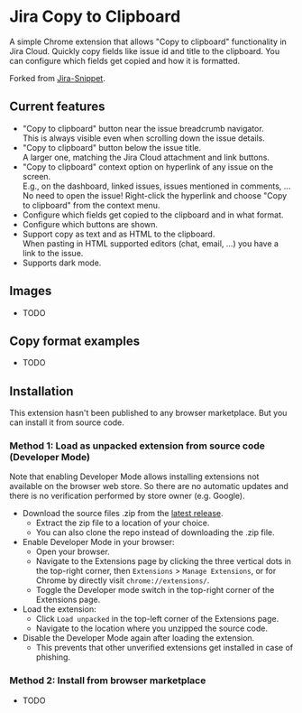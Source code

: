 # Jira Copy to Clipboard

A simple Chrome extension that allows "Copy to clipboard" functionality in Jira Cloud. Quickly copy fields like issue id and title to the clipboard. You can configure which fields get copied and how it is formatted.

Forked from [Jira-Snippet](https://github.com/daemonLibra/Jira-Snippet).

## Current features
- "Copy to clipboard" button near the issue breadcrumb navigator.  
  This is always visible even when scrolling down the issue details.
- "Copy to clipboard" button below the issue title.  
  A larger one, matching the Jira Cloud attachment and link buttons.
- "Copy to clipboard" context option on hyperlink of any issue on the screen.  
  E.g., on the dashboard, linked issues, issues mentioned in comments, ...  
  No need to open the issue! Right-click the hyperlink and choose "Copy to clipboard" from the context menu.
- Configure which fields get copied to the clipboard and in what format.
- Configure which buttons are shown.
- Support copy as text and as HTML to the clipboard.  
  When pasting in HTML supported editors (chat, email, ...) you have a link to the issue.
- Supports dark mode.

## Images
- TODO

## Copy format examples
- TODO

## Installation

This extension hasn't been published to any browser marketplace.
But you can install it from source code.

### Method 1: Load as unpacked extension from source code (Developer Mode)
Note that enabling Developer Mode allows installing extensions not available on the browser web store. So there are no automatic updates and there is no verification performed by store owner (e.g. Google).

- Download the source files .zip from the [latest release](https://github.com/lvernaillen/jira-copy-to-clipboard/releases/latest).
  - Extract the zip file to a location of your choice.
  - You can also clone the repo instead of downloading the .zip file.
- Enable Developer Mode in your browser:
  - Open your browser.
  - Navigate to the Extensions page by clicking the three vertical dots in the top-right corner, then `Extensions` > `Manage Extensions`, or for Chrome by directly visit `chrome://extensions/`.
  - Toggle the Developer mode switch in the top-right corner of the Extensions page.
- Load the extension:
  - Click `Load unpacked` in the top-left corner of the Extensions page.
  - Navigate to the location where you unzipped the source code.
- Disable the Developer Mode again after loading the extension.
  - This prevents that other unverified extensions get installed in case of phishing.

### Method 2: Install from browser marketplace
- TODO
